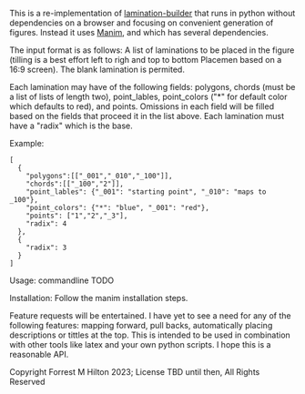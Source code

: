 This is a re-implementation of [lamination-builder](https://csfalcione.github.io/lamination-builder/) that runs in python without dependencies on a browser and focusing on convenient generation of figures. Instead it uses [Manim](https://github.com/ManimCommunity/manim/), and which has several dependencies. 

The input format is as follows: A list of laminations to be placed in the figure (tilling is a best effort left to righ and top to bottom Placemen based on a 16:9 screen). The blank lamination is permited.

Each lamination may have of the following fields: polygons, chords (must be a list of lists of length two), point_lables, point_colors ("*" for default color which defaults to red), and points. Omissions in each field will be filled based on the fields that proceed it in the list above. Each lamination must have a "radix" which is the base.

Example:
```
[
  {
    "polygons":[["_001","_010","_100"]],
    "chords":[["_100","2"]],
    "point_lables": {"_001": "starting point", "_010": "maps to _100"},
    "point_colors": {"*": "blue", "_001": "red"},
    "points": ["1","2","_3"],
    "radix": 4
  },
  {
    "radix": 3
  }
]
```
Usage: 
commandline TODO

Installation:
Follow the manim installation steps.

Feature requests will be entertained. I have yet to see a need for any of the following features: mapping forward, pull backs, automatically placing descriptions or tittles at the top. This is intended to be used in combination with other tools like latex and your own python scripts. I hope this is a reasonable API.

Copyright Forrest M Hilton 2023; 
License TBD until then, All Rights Reserved
